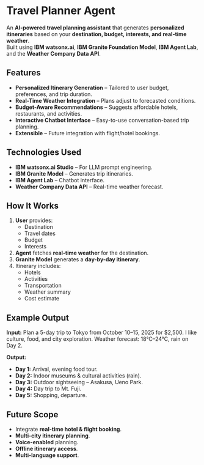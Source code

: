 # Travel Planner Agent

An **AI-powered travel planning assistant** that generates **personalized itineraries** based on your **destination, budget, interests, and real-time weather**.  
Built using **IBM watsonx.ai**, **IBM Granite Foundation Model**, **IBM Agent Lab**, and the **Weather Company Data API**.

## Features
- **Personalized Itinerary Generation** – Tailored to user budget, preferences, and trip duration.
- **Real-Time Weather Integration** – Plans adjust to forecasted conditions.
- **Budget-Aware Recommendations** – Suggests affordable hotels, restaurants, and activities.
- **Interactive Chatbot Interface** – Easy-to-use conversation-based trip planning.
- **Extensible** – Future integration with flight/hotel bookings.

## Technologies Used
- **IBM watsonx.ai Studio** – For LLM prompt engineering.
- **IBM Granite Model** – Generates trip itineraries.
- **IBM Agent Lab** – Chatbot interface.
- **Weather Company Data API** – Real-time weather forecast.

##  How It Works
1. **User** provides:
   - Destination
   - Travel dates
   - Budget
   - Interests
2. **Agent** fetches **real-time weather** for the destination.
3. **Granite Model** generates a **day-by-day itinerary**.
4. Itinerary includes:
   - Hotels
   - Activities
   - Transportation
   - Weather summary
   - Cost estimate


## Example Output
**Input:** 
Plan a 5-day trip to Tokyo from October 10–15, 2025 for $2,500. I like culture, food, and city exploration. Weather forecast: 18°C–24°C, rain on Day 2.


**Output:**
- **Day 1:** Arrival, evening food tour.
- **Day 2:** Indoor museums & cultural activities (rain).
- **Day 3:** Outdoor sightseeing – Asakusa, Ueno Park.
- **Day 4:** Day trip to Mt. Fuji.
- **Day 5:** Shopping, departure.


## Future Scope
- Integrate **real-time hotel & flight booking**.
- **Multi-city itinerary planning**.
- **Voice-enabled** planning.
- **Offline itinerary access**.
- **Multi-language support**.


